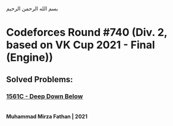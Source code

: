 بسم الله الرحمن الرحيم
<br />
# Codeforces Round #740 (Div. 2, based on VK Cup 2021 - Final (Engine))
## Solved Problems:
### [1561C - Deep Down Below](http://codeforces.com/problemset/problem/1561/C) <br/><br/>
**Muhammad Mirza Fathan | 2021**
